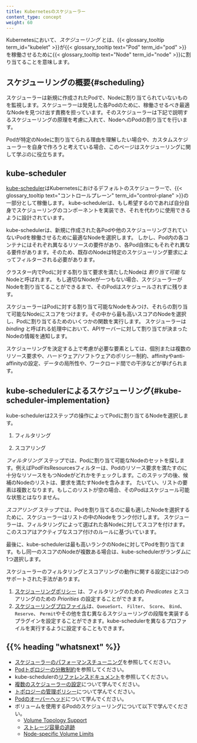 ```yaml
---
title: Kubernetesのスケジューラー
content_type: concept
weight: 60
---
```


<!-- overview -->

Kubernetesにおいて、_スケジューリング_ とは、{{< glossary_tooltip term_id="kubelet" >}}が{{< glossary_tooltip text="Pod" term_id="pod" >}}を稼働させるために{{< glossary_tooltip text="Node" term_id="node" >}}に割り当てることを意味します。



<!-- body -->

## スケジューリングの概要{#scheduling}

スケジューラーは新規に作成されたPodで、Nodeに割り当てられていないものを監視します。スケジューラーは発見した各Podのために、稼働させるべき最適なNodeを見つけ出す責務を担っています。そのスケジューラーは下記で説明するスケジューリングの原理を考慮に入れて、NodeへのPodの割り当てを行います。

Podが特定のNodeに割り当てられる理由を理解したい場合や、カスタムスケジューラーを自身で作ろうと考えている場合、このページはスケジューリングに関して学ぶのに役立ちます。

## kube-scheduler

[kube-scheduler](https://kubernetes.io/docs/reference/command-line-tools-reference/kube-scheduler/)はKubernetesにおけるデフォルトのスケジューラーで、{{< glossary_tooltip text="コントロールプレーン" term_id="control-plane" >}}の一部分として稼働します。
kube-schedulerは、もし希望するのであれば自分自身でスケジューリングのコンポーネントを実装でき、それを代わりに使用できるように設計されています。

kube-schedulerは、新規に作成された各Podや他のスケジューリングされていないPodを稼働させるために最適なNodeを選択します。
しかし、Pod内の各コンテナにはそれぞれ異なるリソースの要件があり、各Pod自体にもそれぞれ異なる要件があります。そのため、既存のNodeは特定のスケジューリング要求によってフィルターされる必要があります。

クラスター内でPodに対する割り当て要求を満たしたNodeは _割り当て可能_ なNodeと呼ばれます。
もし適切なNodeが一つもない場合、スケジューラーがNodeを割り当てることができるまで、そのPodはスケジュールされずに残ります。

スケジューラーはPodに対する割り当て可能なNodeをみつけ、それらの割り当て可能なNodeにスコアをつけます。その中から最も高いスコアのNodeを選択し、Podに割り当てるためのいくつかの関数を実行します。
スケジューラーは _binding_ と呼ばれる処理中において、APIサーバーに対して割り当てが決まったNodeの情報を通知します。

スケジューリングを決定する上で考慮が必要な要素としては、個別または複数のリソース要求や、ハードウェア/ソフトウェアのポリシー制約、affinityやanti-affinityの設定、データの局所性や、ワークロード間での干渉などが挙げられます。

## kube-schedulerによるスケジューリング{#kube-scheduler-implementation}

kube-schedulerは2ステップの操作によってPodに割り当てるNodeを選択します。

1. フィルタリング

2. スコアリング

_フィルタリング_ ステップでは、Podに割り当て可能なNodeのセットを探します。例えばPodFitsResourcesフィルターは、Podのリソース要求を満たすのに十分なリソースをもつNodeがどれかをチェックします。このステップの後、候補のNodeのリストは、要求を満たすNodeを含みます。
たいてい、リストの要素は複数となります。もしこのリストが空の場合、そのPodはスケジュール可能な状態とはなりません。

_スコアリング_ ステップでは、Podを割り当てるのに最も適したNodeを選択するために、スケジューラーはリストの中のNodeをランク付けします。
スケジューラーは、フィルタリングによって選ばれた各Nodeに対してスコアを付けます。このスコアはアクティブなスコア付けのルールに基づいています。

最後に、kube-schedulerは最も高いランクのNodeに対してPodを割り当てます。もし同一のスコアのNodeが複数ある場合は、kube-schedulerがランダムに1つ選択します。

スケジューラーのフィルタリングとスコアリングの動作に関する設定には2つのサポートされた手法があります。

1. [スケジューリングポリシー](/docs/reference/scheduling/policies) は、フィルタリングのための _Predicates_ とスコアリングのための _Priorities_ の設定することができます。
1. [スケジューリングプロファイル](/docs/reference/scheduling/config/#profiles)は、`QueueSort`、 `Filter`、 `Score`、 `Bind`、 `Reserve`、 `Permit`やその他を含む異なるスケジューリングの段階を実装するプラグインを設定することができます。kube-schedulerを異なるプロファイルを実行するように設定することもできます。


## {{% heading "whatsnext" %}}

* [スケジューラーのパフォーマンスチューニング](/ja/docs/concepts/scheduling-eviction/scheduler-perf-tuning/)を参照してください。
* [Podトポロジーの分散制約](/docs/concepts/workloads/pods/pod-topology-spread-constraints/)を参照してください。
* kube-schedulerの[リファレンスドキュメント](/docs/reference/command-line-tools-reference/kube-scheduler/)を参照してください。
* [複数のスケジューラーの設定](/docs/tasks/administer-cluster/configure-multiple-schedulers/)について学んでください。
* [トポロジーの管理ポリシー](/docs/tasks/administer-cluster/topology-manager/)について学んでください。
* [Podのオーバーヘッド](/docs/concepts/scheduling-eviction/pod-overhead/)について学んでください。
* ボリュームを使用するPodのスケジューリングについて以下で学んでください。
  * [Volume Topology Support](/docs/concepts/storage/storage-classes/#volume-binding-mode)
  * [ストレージ容量の追跡](/ja//docs/concepts/storage/storage-capacity/)
  * [Node-specific Volume Limits](/docs/concepts/storage/storage-limits/)
